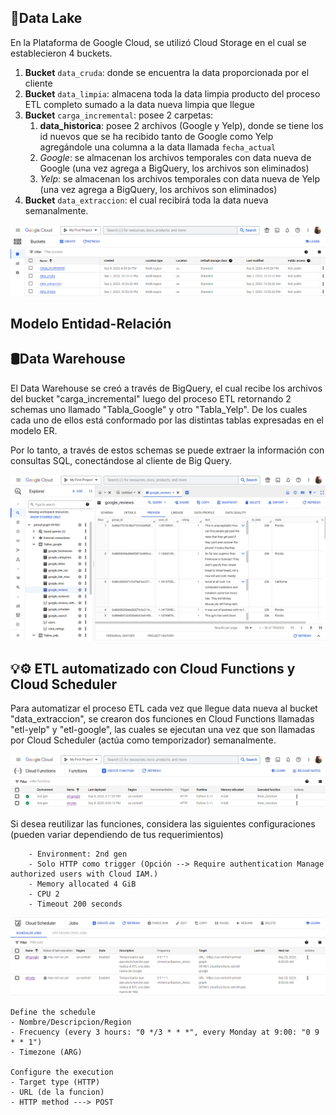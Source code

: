 ## 💾Data Lake

En la Plataforma de Google Cloud, se utilizó Cloud Storage en el cual se establecieron 4 buckets.

1. **Bucket** ```data_cruda```: donde se encuentra la data proporcionada por el cliente
2. **Bucket** ```data_limpia```: almacena toda la data limpia producto del proceso ETL completo sumado a la data nueva limpia que llegue
3. **Bucket** ```carga_incremental```: posee 2 carpetas:
   1. **data_historica**: posee 2 archivos (Google y Yelp), donde se tiene los id nuevos que se ha recibido tanto de Google como Yelp agregándole una columna a la data llamada ```fecha_actual```
   2. *Google*: se almacenan los archivos temporales con data nueva de Google (una vez agrega a BigQuery, los archivos son eliminados)
   3. *Yelp*: se almacenan los archivos temporales con data nueva de Yelp (una vez agrega a BigQuery, los archivos son eliminados)
4. **Bucket** ```data_extraccion```: el cual recibirá toda la data nueva semanalmente.

![Cloud_Storage](../Imagenes/Cloud_Storage.png)

## Modelo Entidad-Relación

## 🛢️​Data Warehouse

El Data Warehouse se creó a través de BigQuery, el cual recibe los archivos del bucket "carga_incremental" luego del proceso ETL retornando 2 schemas uno llamado "Tabla_Google" y otro "Tabla_Yelp". De los cuales cada uno de ellos está conformado por las distintas tablas expresadas en el modelo ER.

Por lo tanto, a través de estos schemas se puede extraer la información con consultas SQL, conectándose al cliente de Big Query.

![BigQuery](../Imagenes/BigQuery.png)

## 💡⚙️ ETL automatizado con Cloud Functions y Cloud Scheduler

Para automatizar el proceso ETL cada vez que llegue data nueva al bucket "data_extraccion", se crearon dos funciones en Cloud Functions llamadas "etl-yelp" y "etl-google", las cuales se ejecutan una vez que son llamadas por Cloud Scheduler (actúa como temporizador) semanalmente.

![Cloud_Functions](../Imagenes/Cloud_Functions.png)

Si desea reutilizar las funciones, considera las siguientes configuraciones (pueden variar dependiendo de tus requerimientos)

        - Environment: 2nd gen
        - Solo HTTP como trigger (Opción --> Require authentication Manage authorized users with Cloud IAM.)
        - Memory allocated 4 GiB
        - CPU 2
        - Timeout 200 seconds   

![Google_Scheluder](../Imagenes/Google_Scheluder.png)

    Define the schedule
    - Nombre/Descripcion/Region
    - Frecuency (every 3 hours: "0 */3 * * *", every Monday at 9:00: "0 9 * * 1")
    - Timezone (ARG)

    Configure the execution
    - Target type (HTTP)
    - URL (de la funcion)
    - HTTP method ---> POST